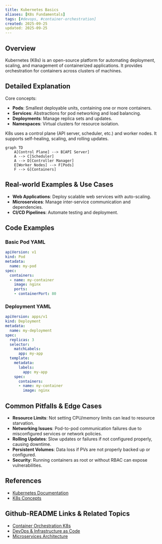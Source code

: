 ```yaml
---
title: Kubernetes Basics
aliases: [K8s Fundamentals]
tags: [#devops, #container-orchestration]
created: 2025-09-25
updated: 2025-09-25
---
```


## Overview

Kubernetes (K8s) is an open-source platform for automating deployment, scaling, and management of containerized applications. It provides orchestration for containers across clusters of machines.

## Detailed Explanation

Core concepts:

- **Pods**: Smallest deployable units, containing one or more containers.
- **Services**: Abstractions for pod networking and load balancing.
- **Deployments**: Manage replica sets and updates.
- **Namespaces**: Virtual clusters for resource isolation.

K8s uses a control plane (API server, scheduler, etc.) and worker nodes. It supports self-healing, scaling, and rolling updates.

```mermaid
graph TD
    A[Control Plane] --> B[API Server]
    A --> C[Scheduler]
    A --> D[Controller Manager]
    E[Worker Nodes] --> F[Pods]
    F --> G[Containers]
```

## Real-world Examples & Use Cases

- **Web Applications**: Deploy scalable web services with auto-scaling.
- **Microservices**: Manage inter-service communication and dependencies.
- **CI/CD Pipelines**: Automate testing and deployment.

## Code Examples

### Basic Pod YAML

```yaml
apiVersion: v1
kind: Pod
metadata:
  name: my-pod
spec:
  containers:
  - name: my-container
    image: nginx
    ports:
    - containerPort: 80
```

### Deployment YAML

```yaml
apiVersion: apps/v1
kind: Deployment
metadata:
  name: my-deployment
spec:
  replicas: 3
  selector:
    matchLabels:
      app: my-app
  template:
    metadata:
      labels:
        app: my-app
    spec:
      containers:
      - name: my-container
        image: nginx
```

## Common Pitfalls & Edge Cases

- **Resource Limits**: Not setting CPU/memory limits can lead to resource starvation.
- **Networking Issues**: Pod-to-pod communication failures due to misconfigured services or network policies.
- **Rolling Updates**: Slow updates or failures if not configured properly, causing downtime.
- **Persistent Volumes**: Data loss if PVs are not properly backed up or configured.
- **Security**: Running containers as root or without RBAC can expose vulnerabilities.

## References

- [Kubernetes Documentation](https://kubernetes.io/docs/)
- [K8s Concepts](https://kubernetes.io/docs/concepts/)

## Github-README Links & Related Topics

- [Container Orchestration K8s](../system-design/container-orchestration-k8s/README.md)
- [DevOps & Infrastructure as Code](../devops-infrastructure-as-code/README.md)
- [Microservices Architecture](../microservices-architecture/README.md)
